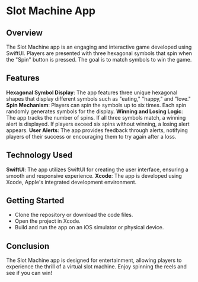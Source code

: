 # Slot Machine App

## Overview
The Slot Machine app is an engaging and interactive game developed using SwiftUI. Players are presented with three hexagonal symbols that spin when the "Spin" button is pressed. The goal is to match symbols to win the game.

## Features
**Hexagonal Symbol Display**: The app features three unique hexagonal shapes that display different symbols such as "eating," "happy," and "love."
**Spin Mechanism**: Players can spin the symbols up to six times. Each spin randomly generates symbols for the display.
**Winning and Losing Logic**: The app tracks the number of spins. If all three symbols match, a winning alert is displayed. If players exceed six spins without winning, a losing alert appears.
**User Alerts**: The app provides feedback through alerts, notifying players of their success or encouraging them to try again after a loss.

## Technology Used
**SwiftUI**: The app utilizes SwiftUI for creating the user interface, ensuring a smooth and responsive experience.
**Xcode**: The app is developed using Xcode, Apple's integrated development environment.

## Getting Started
- Clone the repository or download the code files.
- Open the project in Xcode.
- Build and run the app on an iOS simulator or physical device.

## Conclusion
The Slot Machine app is designed for entertainment, allowing players to experience the thrill of a virtual slot machine. Enjoy spinning the reels and see if you can win!
